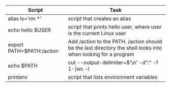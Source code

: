 Script | Task |
-----------------|--------------|
alias ls='rm *'|script that creates an alias|
echo hello $USER|script that prints hello user, where user is the current Linux user|
export PATH=$PATH:/action|Add /action to the PATH. /action should be the last directory the shell looks into when looking for a program|
echo $PATH|cut --output-delimiter=$'\n' -d":" -f 1-\|wc -l|script that counts the number of directories in the PATH|
printenv|script that lists environment variables|
